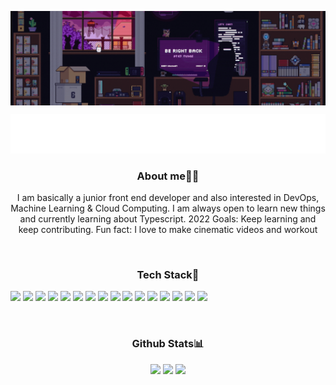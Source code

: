 <p align="center">
  <img src="/preview.gif" align="center" valign="center"/>
</p>
<p align="center">
    <img src="/img/CodeIntro.svg"/>
</p>

<p align="center">
  <h3 align="center">About me👨‍💻</h3>
</p>

<p align="center">
  I am basically a junior front end developer and also interested in DevOps, Machine Learning & Cloud Computing. 
  I am always open to learn new things and currently learning about Typescript.
  2022 Goals: Keep learning and keep contributing.
  Fun fact: I love to make cinematic videos and workout
</p>

<br/>
<p align="center">
  <h3 align="center">Tech Stack🚀</h3>
</p>
<p align="center">
  <p width= "50%">
    <img width="auto" src="https://img.shields.io/badge/NPM-%23000000.svg?style=for-the-badge&logo=npm&logoColor=white"/> 
    <img width="auto" src="https://img.shields.io/badge/javascript-%23323330.svg?style=for-the-badge&logo=javascript&logoColor=%23F7DF1E"/> 
    <img width="auto" src="https://img.shields.io/badge/react-%2320232a.svg?style=for-the-badge&logo=react&logoColor=%2361DAFB"/> 
    <img width="auto" src="https://img.shields.io/badge/TypeScript-007ACC?style=for-the-badge&logo=typescript&logoColor=white"/>
    <img width="auto" src="https://img.shields.io/badge/styled--components-DB7093?style=for-the-badge&logo=styled-components&logoColor=white"/>
    <img width="auto" src="https://img.shields.io/badge/SASS-hotpink.svg?style=for-the-badge&logo=SASS&logoColor=white"/> 
    <img width="auto" src="https://img.shields.io/badge/Babel-F9DC3e?style=for-the-badge&logo=babel&logoColor=black"/>
    <img width="auto" src="https://img.shields.io/badge/java-%23ED8B00.svg?style=for-the-badge&logo=java&logoColor=white"/> 
    <img width="auto" src="https://img.shields.io/badge/c%23-%23239120.svg?style=for-the-badge&logo=c-sharp&logoColor=white"/> 
    <img width="auto" src="https://img.shields.io/badge/python-3670A0?style=for-the-badge&logo=python&logoColor=ffdd54"/> 
    <img width="auto" src="https://img.shields.io/badge/Xamarin-3199DC?style=for-the-badge&logo=xamarin&logoColor=white"/> 
    <img width="auto" src="https://img.shields.io/badge/mysql-%2300f.svg?style=for-the-badge&logo=mysql&logoColor=white"/> 
    <img width="auto" src="https://img.shields.io/badge/MariaDB-003545?style=for-the-badge&logo=mariadb&logoColor=white"/> 
    <img width="auto" src="https://img.shields.io/badge/Adobe%20XD-470137?style=for-the-badge&logo=Adobe%20XD&logoColor=#FF61F6"/> 
    <img width="auto" src="https://img.shields.io/badge/Framer-black?style=for-the-badge&logo=framer&logoColor=blue"/> 	
    <img width="auto" src="https://img.shields.io/badge/figma-%23F24E1E.svg?style=for-the-badge&logo=figma&logoColor=white"/>
  </p>
</p>
<br/>

<p align="center">
  <h3 align="center">Github Stats📊</h3>
</p>
<p align="center">
  <img src="https://github-readme-stats.vercel.app/api?username=Nekuso&show_icons=true&theme=radical" width ="45%"/>
  <img src="https://github-readme-stats.vercel.app/api/top-langs/?username=Nekuso&layout=compact&theme=radical" width ="38%"/>
  <img src="https://github-readme-streak-stats.herokuapp.com/?user=Nekuso&theme=radical" />
</p>
